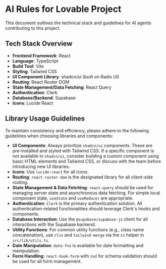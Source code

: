 # AI Rules for Lovable Project

This document outlines the technical stack and guidelines for AI agents contributing to this project.

## Tech Stack Overview

*   **Frontend Framework**: React
*   **Language**: TypeScript
*   **Build Tool**: Vite
*   **Styling**: Tailwind CSS
*   **UI Component Library**: shadcn/ui (built on Radix UI)
*   **Routing**: React Router DOM
*   **State Management/Data Fetching**: React Query
*   **Authentication**: Clerk
*   **Database/Backend**: Supabase
*   **Icons**: Lucide React

## Library Usage Guidelines

To maintain consistency and efficiency, please adhere to the following guidelines when choosing libraries and components:

*   **UI Components**: Always prioritize `shadcn/ui` components. These are pre-installed and styled with Tailwind CSS. If a specific component is not available in `shadcn/ui`, consider building a custom component using basic HTML elements and Tailwind CSS, or discuss with the team before introducing new UI libraries.
*   **Icons**: Use `lucide-react` for all icons.
*   **Routing**: `react-router-dom` is the designated library for all client-side routing.
*   **State Management & Data Fetching**: `react-query` should be used for managing server state and asynchronous data fetching. For simple local component state, `useState` and `useReducer` are appropriate.
*   **Authentication**: `Clerk` is the primary authentication solution. All authentication-related functionalities should leverage Clerk's hooks and components.
*   **Database Interaction**: Use the `@supabase/supabase-js` client for all interactions with the Supabase backend.
*   **Utility Functions**: For common utility functions (e.g., class name concatenation), use `clsx` and `tailwind-merge` via the `cn` helper in `src/lib/utils.ts`.
*   **Date Manipulation**: `date-fns` is available for date formatting and manipulation.
*   **Form Handling**: `react-hook-form` with `zod` for schema validation should be used for all form management.